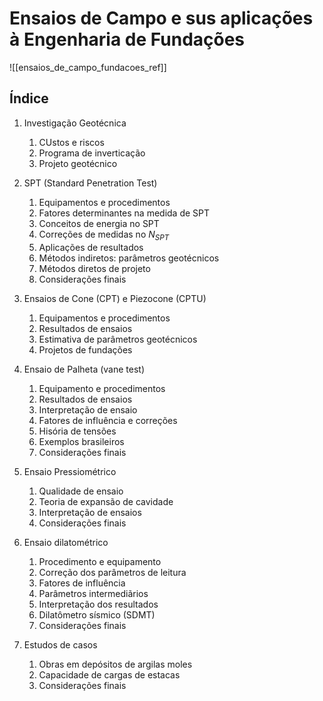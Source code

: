 # Ensaios de Campo e sus aplicações à Engenharia de Fundações
![[ensaios_de_campo_fundacoes_ref]]

## Índice
1. Investigação Geotécnica
	1. CUstos e riscos
	2. Programa de inverticação
	3. Projeto geotécnico

2. SPT (Standard Penetration Test)
	1. Equipamentos e procedimentos
	2. Fatores determinantes na medida de SPT
	3. Conceitos de energia no SPT
	4. Correções de medidas no $N_{SPT}$
	5. Aplicações de resultados
	6. Métodos indiretos: parâmetros geotécnicos
	7. Métodos diretos de projeto
	8. Considerações finais

3. Ensaios de Cone (CPT) e Piezocone (CPTU)
	1. Equipamentos e procedimentos
	2. Resultados de ensaios
	3. Estimativa de parâmetros geotécnicos
	4. Projetos de fundações

4. Ensaio de Palheta (vane test)
	1. Equipamento e procedimentos
	2. Resultados de ensaios
	3. Interpretação de ensaio
	4. Fatores de influência e correções
	5. Hisória de tensões
	6. Exemplos brasileiros
	7. Considerações finais

5. Ensaio Pressiométrico
	1. Qualidade de ensaio
	2. Teoria de expansão de cavidade
	3. Interpretação de ensaios
	4. Considerações finais

6. Ensaio dilatométrico
	1. Procedimento e equipamento
	2. Correção dos parâmetros de leitura
	3. Fatores de influência
	4. Parâmetros intermediãrios
	5. Interpretação dos resultados
	6. Dilatômetro sísmico (SDMT)
	7. Considerações finais

7. Estudos de casos
	1. Obras em depósitos de argilas moles
	2. Capacidade de cargas de estacas
	3. Considerações finais

   